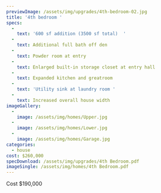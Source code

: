 ```yaml
---
previewImage: /assets/img/upgrades/4th-bedroom-02.jpg
title: '4th bedroom	'
specs:
  - 
    text: '600 sf addition (3500 sf total)	'
  - 
    text: Additional full bath off den
  - 
    text: Powder room at entry
  - 
    text: Enlarged built-in storage closet at entry hall
  - 
    text: Expanded kitchen and greatroom
  - 
    text: 'Utility sink at laundry room	'
  - 
    text: Increased overall house width
imageGallery:
  - 
    image: /assets/img/homes/Upper.jpg
  - 
    image: /assets/img/homes/Lower.jpg
  - 
    image: /assets/img/homes/Garage.jpg
categories:
  - house
cost: $260,000
specDownload: /assets/img/upgrades/4th Bedroom.pdf
imageSingle: /assets/img/homes/4th Bedroom.pdf
---
```

<p>Cost
$190,000</p>